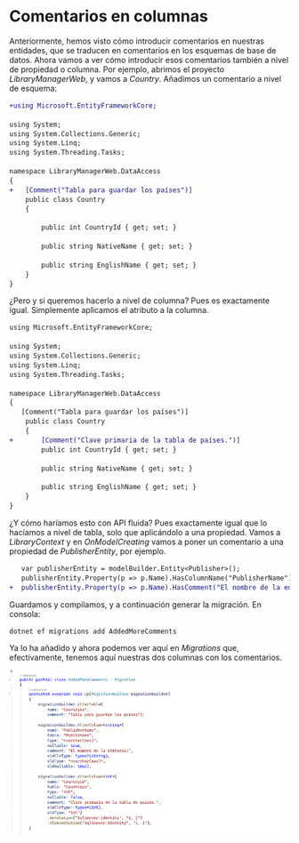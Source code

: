# Comentarios en columnas

Anteriormente, hemos visto cómo introducir comentarios en nuestras entidades, que se traducen en comentarios en los esquemas de base de datos. Ahora vamos a ver cómo introducir esos comentarios también a nivel de propiedad o columna. Por ejemplo, abrimos el proyecto _LibraryManagerWeb_, y  vamos a _Country_. Añadimos un comentario a nivel de esquema:

```diff
+using Microsoft.EntityFrameworkCore;

using System;
using System.Collections.Generic;
using System.Linq;
using System.Threading.Tasks;

namespace LibraryManagerWeb.DataAccess
{
+   [Comment("Tabla para guardar los países")]
    public class Country
    {

        public int CountryId { get; set; }

        public string NativeName { get; set; }

        public string EnglishName { get; set; }
    }
}
```

¿Pero y si queremos hacerlo a nivel de columna? Pues es exactamente igual. Simplemente aplicamos el atributo a la columna.  

```diff
using Microsoft.EntityFrameworkCore;

using System;
using System.Collections.Generic;
using System.Linq;
using System.Threading.Tasks;

namespace LibraryManagerWeb.DataAccess
{
   [Comment("Tabla para guardar los países")]
    public class Country
    {
+       [Comment("Clave primaria de la tabla de países.")]
        public int CountryId { get; set; }

        public string NativeName { get; set; }

        public string EnglishName { get; set; }
    }
}
```

¿Y cómo haríamos esto con API fluida? Pues exactamente igual que lo hacíamos a nivel de tabla, solo que aplicándolo a una propiedad. Vamos a _LibraryContext_ y en _OnModelCreating_ vamos a poner un comentario a una propiedad de _PublisherEntity_, por ejemplo.

```diff
   var publisherEntity = modelBuilder.Entity<Publisher>();
   publisherEntity.Property(p => p.Name).HasColumnName("PublisherName");
+  publisherEntity.Property(p => p.Name).HasComment("El nombre de la editorial");
```

Guardamos y compilamos, y a continuación generar la migración. En consola:

```shell
dotnet ef migrations add AddedMoreComments
```

Ya lo ha añadido y ahora podemos ver aquí en _Migrations_ que, efectivamente, tenemos aquí nuestras dos columnas con los comentarios.

<img src="./content/added-mode-comments.png" style="zoom:80%">